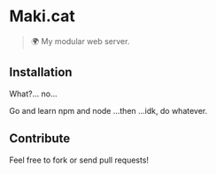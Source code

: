 # Maki.cat
> 🌍 My modular web server.

## Installation
What?... no...

Go and learn npm and node ...then ...idk, do whatever.

## Contribute
Feel free to fork or send pull requests!

